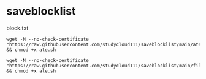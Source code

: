 # saveblocklist
block.txt

```ssh
wget -N --no-check-certificate "https://raw.githubusercontent.com/studycloud111/saveblocklist/main/ate.sh" && chmod +x ate.sh
```

```ssh
wget -N --no-check-certificate "https://raw.githubusercontent.com/studycloud111/saveblocklist/main/file.sh" && chmod +x ate.sh
```
